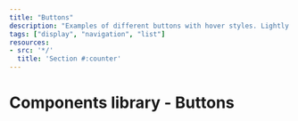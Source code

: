 ```yaml
---
title: "Buttons"
description: "Examples of different buttons with hover styles. Lightly styled buttons with which to build your pages and dashboards."
tags: ["display", "navigation", "list"]
resources:
- src: '*/'
  title: 'Section #:counter'
---
```



# Components library - Buttons
